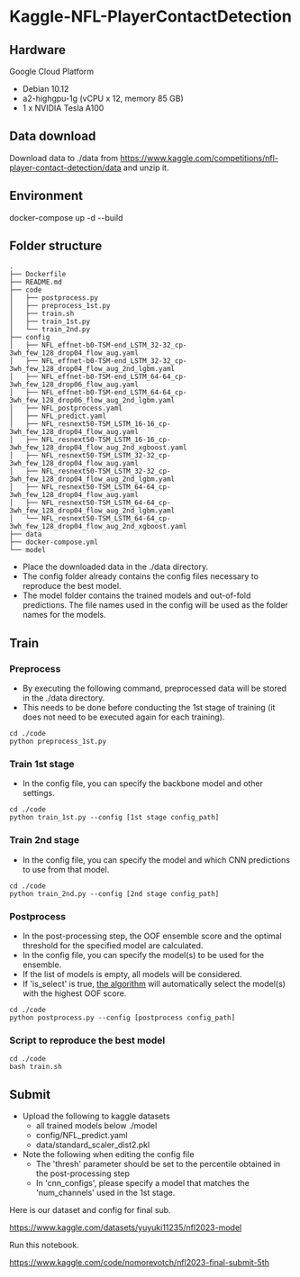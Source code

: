 # Kaggle-NFL-PlayerContactDetection

## Hardware
Google Cloud Platform
* Debian 10.12
* a2-highgpu-1g (vCPU x 12, memory 85 GB)
* 1 x NVIDIA Tesla A100

## Data download
Download data to ./data from https://www.kaggle.com/competitions/nfl-player-contact-detection/data and unzip it.

## Environment
docker-compose up -d --build

## Folder structure
```
.
├── Dockerfile
├── README.md
├── code
│   ├── postprocess.py
│   ├── preprocess_1st.py
│   ├── train.sh
│   ├── train_1st.py
│   └── train_2nd.py
├── config
│   ├── NFL_effnet-b0-TSM-end_LSTM_32-32_cp-3wh_few_128_drop04_flow_aug.yaml
│   ├── NFL_effnet-b0-TSM-end_LSTM_32-32_cp-3wh_few_128_drop04_flow_aug_2nd_lgbm.yaml
│   ├── NFL_effnet-b0-TSM-end_LSTM_64-64_cp-3wh_few_128_drop06_flow_aug.yaml
│   ├── NFL_effnet-b0-TSM-end_LSTM_64-64_cp-3wh_few_128_drop06_flow_aug_2nd_lgbm.yaml
│   ├── NFL_postprocess.yaml
│   ├── NFL_predict.yaml
│   ├── NFL_resnext50-TSM_LSTM_16-16_cp-3wh_few_128_drop04_flow_aug.yaml
│   ├── NFL_resnext50-TSM_LSTM_16-16_cp-3wh_few_128_drop04_flow_aug_2nd_xgboost.yaml
│   ├── NFL_resnext50-TSM_LSTM_32-32_cp-3wh_few_128_drop04_flow_aug.yaml
│   ├── NFL_resnext50-TSM_LSTM_32-32_cp-3wh_few_128_drop04_flow_aug_2nd_lgbm.yaml
│   ├── NFL_resnext50-TSM_LSTM_64-64_cp-3wh_few_128_drop04_flow_aug.yaml
│   ├── NFL_resnext50-TSM_LSTM_64-64_cp-3wh_few_128_drop04_flow_aug_2nd_lgbm.yaml
│   └── NFL_resnext50-TSM_LSTM_64-64_cp-3wh_few_128_drop04_flow_aug_2nd_xgboost.yaml
├── data
├── docker-compose.yml
└── model
```

- Place the downloaded data in the ./data directory.
- The config folder already contains the config files necessary to reproduce the best model.
- The model folder contains the trained models and out-of-fold predictions. The file names used in the config will be used as the folder names for the models.

## Train

### Preprocess
- By executing the following command, preprocessed data will be stored in the ./data directory. 
- This needs to be done before conducting the 1st stage of training (it does not need to be executed again for each training).

```
cd ./code
python preprocess_1st.py
```

### Train 1st stage 
- In the config file, you can specify the backbone model and other settings.

```
cd ./code
python train_1st.py --config [1st stage config_path]
```

### Train 2nd stage 
- In the config file, you can specify the model and which CNN predictions to use from that model.

```
cd ./code
python train_2nd.py --config [2nd stage config_path]
```

### Postprocess
- In the post-processing step, the OOF ensemble score and the optimal threshold for the specified model are calculated.
- In the config file, you can specify the model(s) to be used for the ensemble.
- If the list of models is empty, all models will be considered.
- If 'is_select' is true, [the algorithm](https://www.kaggle.com/code/cdeotte/forward-selection-oof-ensemble-0-942-private/notebook) will automatically select the model(s) with the highest OOF score.


```
cd ./code
python postprocess.py --config [postprocess config_path]
```

### Script to reproduce the best model
```
cd ./code
bash train.sh
```

## Submit
- Upload the following to kaggle datasets
  - all trained models below ./model
  - config/NFL_predict.yaml
  - data/standard_scaler_dist2.pkl
- Note the following when editing the config file
  - The 'thresh' parameter should be set to the percentile obtained in the post-processing step
  - In 'cnn_configs', please specify a model that matches the 'num_channels' used in the 1st stage.

Here is our dataset and config for final sub.

https://www.kaggle.com/datasets/yuyuki11235/nfl2023-model

Run this notebook.

https://www.kaggle.com/code/nomorevotch/nfl2023-final-submit-5th




